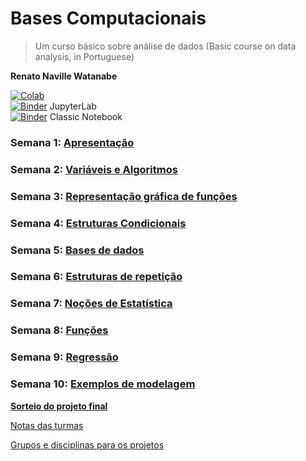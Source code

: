 # Bases Computacionais

> Um curso básico sobre análise de dados (Basic course on data analysis, in Portuguese)

**Renato Naville Watanabe**

[![Colab](https://colab.research.google.com/assets/colab-badge.svg)](https://colab.research.google.com/github/BMClab/BasesComputacionais/)  
[![Binder](https://mybinder.org/badge_logo.svg)](https://mybinder.org/v2/gh/BMClab/BasesComputacionais/master?labpath=README.ipynb)   JupyterLab  
[![Binder](https://mybinder.org/badge_logo.svg)](https://mybinder.org/v2/gh/BMClab/BasesComputacionais/master?filepath=README.ipynb)   Classic Notebook  

### Semana 1: [Apresentação](https://nbviewer.jupyter.org/format/slides/github/BMClab/BasesComputacionais/blob/master/aula1/Apresenta%C3%A7%C3%A3o.ipynb#/)

### Semana 2: [Variáveis e Algoritmos](https://nbviewer.jupyter.org/format/slides/github/BMClab/BasesComputacionais/blob/master/aula2/Vari%C3%A1veis%20e%20algoritmos.ipynb#/)

### Semana 3: [Representação gráfica de funções](https://nbviewer.jupyter.org/format/slides/github/BMClab/BasesComputacionais/blob/master/aula3/Representa%C3%A7%C3%A3oGraficaDeFun%C3%A7%C3%B5es.ipynb#/)

### Semana 4: [Estruturas Condicionais](https://nbviewer.jupyter.org/format/slides/github/BMClab/BasesComputacionais/blob/master/aula4/EstruturasCondicionais.ipynb#/)

### Semana 5: [Bases de dados](https://nbviewer.jupyter.org/format/slides/github/BMClab/BasesComputacionais/blob/master/aula5/BasesDeDados.ipynb#/)

### Semana 6: [Estruturas de repetição](https://nbviewer.jupyter.org/format/slides/github/BMClab/BasesComputacionais/blob/master/aula6/EstruturasDeRepeticao.ipynb#/)

### Semana 7: [Noções de Estatística](https://nbviewer.jupyter.org/format/slides/github/BMClab/BasesComputacionais/blob/master/aula7/Estatistica.ipynb#/)

### Semana 8: [Funções](https://nbviewer.jupyter.org/format/slides/github/BMClab/BasesComputacionais/blob/master/aula8/Funcoes.ipynb#/)

### Semana 9: [Regressão](https://nbviewer.jupyter.org/format/slides/github/BMClab/BasesComputacionais/blob/master/aula9/Regress%C3%A3o.ipynb#/)

### Semana 10: [Exemplos de modelagem](https://nbviewer.jupyter.org/format/slides/github/BMClab/BasesComputacionais/blob/master/aula10/Modelagem.ipynb#)


[**Sorteio do projeto final**](https://nbviewer.jupyter.org/format/slides/github/BMClab/BasesComputacionais/blob/master/Sorteio.ipynb)

[Notas das turmas](https://docs.google.com/spreadsheets/d/e/2PACX-1vQHgizDGo07fdnfTRqcuslNb-ENbta9bJSXk85TWMBxP7OMTZVbBDCvoscJF32mosqIkI_lqZBAhwzV/pubhtml)

[Grupos e disciplinas para os projetos](https://docs.google.com/spreadsheets/d/e/2PACX-1vTXTSSRoL5A0dQI13TqtkAEYAuaXNbdjXsuXDXKlGlJNemXqwxuW5EHLYnzTb3zcSrWkbbzauvJFHPf/pubhtml)
